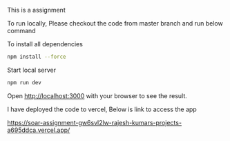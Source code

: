 This is a assignment

To run locally, Please checkout the code from master branch and run below command

To install all dependencies
```bash
npm install --force
```

Start local server
```bash
npm run dev
```

Open [http://localhost:3000](http://localhost:3000) with your browser to see the result.



I have deployed the code to vercel, Below is link to access the app

https://soar-assignment-gw6svl2lw-rajesh-kumars-projects-a695ddca.vercel.app/


